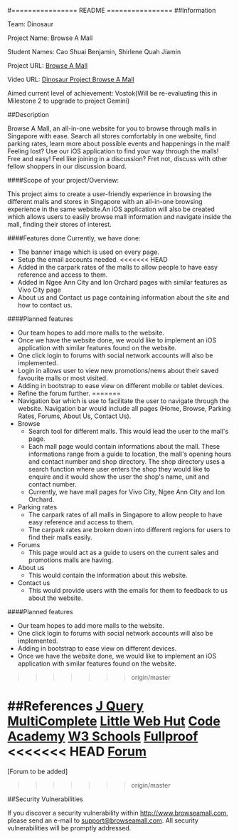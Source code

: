#================  README ================
##Information

Team: Dinosaur

Project Name: Browse A Mall

Student Names: Cao Shuai Benjamin, Shirlene Quah Jiamin

Project URL: [Browse A Mall](http://www.browseamall.com )
		
Video URL: [Dinosaur Project Browse A Mall](https://youtu.be/osQjStOAci0?t=8336)
					  
Aimed current level of achievement: Vostok(Will be re-evaluating this in Milestone 2 
 									to upgrade to project Gemini)


##Description

Browse A Mall, an all-in-one website for you to browse through malls in Singapore with ease. Search all stores comfortably 
in one website, find parking rates, learn more about possible events and happenings in the mall! Feeling lost? Use our iOS application
to find your way through the malls! Free and easy! Feel like joining in a discussion? Fret not, discuss with other fellow shoppers in our 
discussion board.

####Scope of your project/Overview: 

This project aims to create a user-friendly experience in browsing the different malls and stores in Singapore with an all-in-one browsing 
experience in the same website.An iOS application will also be created which allows users to easily browse mall information and navigate
inside the mall, finding their stores of interest. 

####Features done
Currently, we have done:
* The banner image which is used on every page.
* Setup the email accounts needed.
<<<<<<< HEAD
* Added in the carpark rates  of the malls to allow people to have easy reference and access to them.
* Added in Ngee Ann City and Ion Orchard pages with similar features as Vivo City page
* About us and Contact us page containing information about the site and how to contact us. 

####Planned features
* Our team hopes to add more malls to the website. 
* Once we have the website done, we would like to implement an iOS application with similar features found on the website.
* One click login to forums with social network accounts will also be implemented.
* Login in allows user to view new promotions/news about their saved favourite malls or most visited.
* Adding in bootstrap to ease view on different mobile or tablet devices.
* Refine the forum further.
=======
* Navigation bar which is use to facilitate the user to navigate through the website. Navigation bar would include all pages (Home, Browse, Parking Rates, Forums, About Us, Contact Us).
* Browse
	* Search tool for different malls. This would lead the user to the mall's page. 
	* Each mall page would contain informations about the mall. These informations range from a guide to location, the mall's opening hours and contact number and shop directory. The shop directory uses a search function where user enters the shop they would like to enquire and it would show the user the shop's name, unit and contact number.
	* Currently, we have mall pages for Vivo City, Ngee Ann City and Ion Orchard.
* Parking rates
	* The carpark rates of all malls in Singapore to allow people to have easy reference and access to them.
	* The carpark rates are broken down into different regions for users to find their malls easily.
* Forums
	* This page would act as a guide to users on the current sales and promotions malls are having. 
* About us 
	* This would contain the information about this website. 
* Contact us
	* This would provide users with the emails for them to feedback to us about the website.

####Planned features
* Our team hopes to add more malls to the website. 
* One click login to forums with social network accounts will also be implemented. 
* Adding in bootstrap to ease view on different devices.
* Once we have the website done, we would like to implement an iOS application with similar features found on the website.
>>>>>>> origin/master

##References
[J Query MultiComplete](http://tomhallam.github.io/jQuery-Multicomplete/)
[Little Web Hut](http://www.littlewebhut.com/)
[Code Academy](http://www.codecademy.com/)
[W3 Schools](http://www.w3schools.com/)
[Fullproof](http://reyesr.github.io/fullproof/)
<<<<<<< HEAD
[Forum](http://www.phpbb.com)
=======
[Forum to be added]
>>>>>>> origin/master

##Security Vulnerabilities

If you discover a security vulnerability within http://www.browseamall.com, 
please send an e-mail to support@browseamall.com. All security vulnerabilities
will be promptly addressed.
